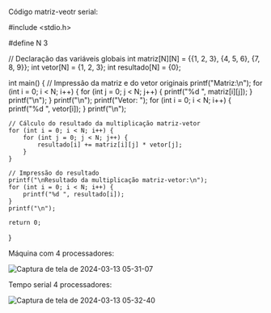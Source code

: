 Código matriz-veotr serial:

#include <stdio.h>

#define N 3

// Declaração das variáveis globais
int matriz[N][N] = {{1, 2, 3}, {4, 5, 6}, {7, 8, 9}};
int vetor[N] = {1, 2, 3};
int resultado[N] = {0};

int main() {
    // Impressão da matriz e do vetor originais
    printf("Matriz:\n");
    for (int i = 0; i < N; i++) {
        for (int j = 0; j < N; j++) {
            printf("%d ", matriz[i][j]);
        }
        printf("\n");
    }
    printf("\n");
    printf("Vetor: ");
    for (int i = 0; i < N; i++) {
        printf("%d ", vetor[i]);
    }
    printf("\n");
  
    // Cálculo do resultado da multiplicação matriz-vetor
    for (int i = 0; i < N; i++) {
        for (int j = 0; j < N; j++) {
            resultado[i] += matriz[i][j] * vetor[j];
        }
    }
  
    // Impressão do resultado
    printf("\nResultado da multiplicação matriz-vetor:\n");
    for (int i = 0; i < N; i++) {
        printf("%d ", resultado[i]);
    }
    printf("\n");

    return 0;
}

Máquina com 4 processadores:

![Captura de tela de 2024-03-13 05-31-07](https://github.com/Gustavo-Aragao-Guedes/CP05G/assets/64610385/f59d2790-14d1-4f47-93b3-95a59d3130a9)

Tempo serial 4 processadores:

![Captura de tela de 2024-03-13 05-32-40](https://github.com/Gustavo-Aragao-Guedes/CP05G/assets/64610385/609ecde3-5bb6-4bec-81ee-c4041163a3c9)





